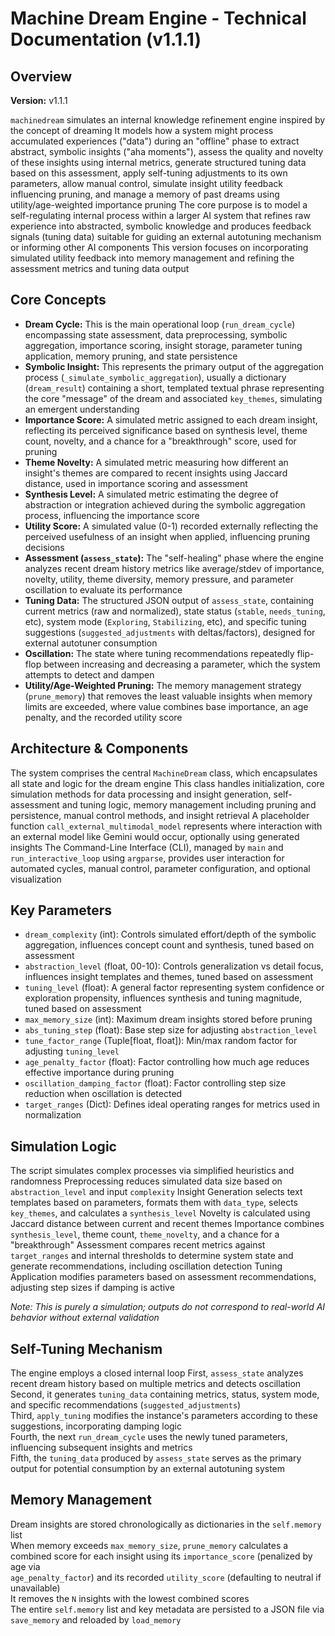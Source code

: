 # Machine Dream Engine - Technical Documentation (v1.1.1)

## Overview

**Version:** v1.1.1

`machinedream` simulates an internal knowledge refinement engine inspired by the concept of dreaming
It models how a system might process accumulated experiences ("data") during an "offline" phase to extract abstract, symbolic insights ("aha moments"), assess the quality and novelty of these insights using internal metrics, generate structured tuning data based on this assessment, apply self-tuning adjustments to its own parameters, allow manual control, simulate insight utility feedback influencing pruning, and manage a memory of past dreams using utility/age-weighted importance pruning
The core purpose is to model a self-regulating internal process within a larger AI system that refines raw experience into abstracted, symbolic knowledge and produces feedback signals (tuning data) suitable for guiding an external autotuning mechanism or informing other AI components
This version focuses on incorporating simulated utility feedback into memory management and refining the assessment metrics and tuning data output

## Core Concepts

- **Dream Cycle:** This is the main operational loop (`run_dream_cycle`) encompassing state assessment, data preprocessing, symbolic aggregation, importance scoring, insight storage, parameter tuning application, memory pruning, and state persistence
- **Symbolic Insight:** This represents the primary output of the aggregation process (`_simulate_symbolic_aggregation`), usually a dictionary (`dream_result`) containing a short, templated textual phrase representing the core "message" of the dream and associated `key_themes`, simulating an emergent understanding
- **Importance Score:** A simulated metric assigned to each dream insight, reflecting its perceived significance based on synthesis level, theme count, novelty, and a chance for a "breakthrough" score, used for pruning
- **Theme Novelty:** A simulated metric measuring how different an insight's themes are compared to recent insights using Jaccard distance, used in importance scoring and assessment
- **Synthesis Level:** A simulated metric estimating the degree of abstraction or integration achieved during the symbolic aggregation process, influencing the importance score
- **Utility Score:** A simulated value (0-1) recorded externally reflecting the perceived usefulness of an insight when applied, influencing pruning decisions
- **Assessment (`assess_state`):** The "self-healing" phase where the engine analyzes recent dream history metrics like average/stdev of importance, novelty, utility, theme diversity, memory pressure, and parameter oscillation to evaluate its performance
- **Tuning Data:** The structured JSON output of `assess_state`, containing current metrics (raw and normalized), state status (`stable`, `needs_tuning`, etc), system mode (`Exploring`, `Stabilizing`, etc), and specific tuning suggestions (`suggested_adjustments` with deltas/factors), designed for external autotuner consumption
- **Oscillation:** The state where tuning recommendations repeatedly flip-flop between increasing and decreasing a parameter, which the system attempts to detect and dampen
- **Utility/Age-Weighted Pruning:** The memory management strategy (`prune_memory`) that removes the least valuable insights when memory limits are exceeded, where value combines base importance, an age penalty, and the recorded utility score

## Architecture & Components

The system comprises the central `MachineDream` class, which encapsulates all state and logic for the dream engine
This class handles initialization, core simulation methods for data processing and insight generation, self-assessment and tuning logic, memory management including pruning and persistence, manual control methods, and insight retrieval
A placeholder function `call_external_multimodal_model` represents where interaction with an external model like Gemini would occur, optionally using generated insights
The Command-Line Interface (CLI), managed by `main` and `run_interactive_loop` using `argparse`, provides user interaction for automated cycles, manual control, parameter configuration, and optional visualization

## Key Parameters

- `dream_complexity` (int): Controls simulated effort/depth of the symbolic aggregation, influences concept count and synthesis, tuned based on assessment
- `abstraction_level` (float, 00-10): Controls generalization vs detail focus, influences insight templates and themes, tuned based on assessment
- `tuning_level` (float): A general factor representing system confidence or exploration propensity, influences synthesis and tuning magnitude, tuned based on assessment
- `max_memory_size` (int): Maximum dream insights stored before pruning
- `abs_tuning_step` (float): Base step size for adjusting `abstraction_level`
- `tune_factor_range` (Tuple[float, float]): Min/max random factor for adjusting `tuning_level`
- `age_penalty_factor` (float): Factor controlling how much age reduces effective importance during pruning
- `oscillation_damping_factor` (float): Factor controlling step size reduction when oscillation is detected
- `target_ranges` (Dict): Defines ideal operating ranges for metrics used in normalization

## Simulation Logic

The script simulates complex processes via simplified heuristics and randomness
Preprocessing reduces simulated data size based on `abstraction_level` and input `complexity`
Insight Generation selects text templates based on parameters, formats them with `data_type`, selects `key_themes`, and calculates a `synthesis_level`
Novelty is calculated using Jaccard distance between current and recent themes
Importance combines `synthesis_level`, theme count, `theme_novelty`, and a chance for a "breakthrough"
Assessment compares recent metrics against `target_ranges` and internal thresholds to determine system state and generate recommendations, including oscillation detection
Tuning Application modifies parameters based on assessment recommendations, adjusting step sizes if damping is active

*Note: This is purely a simulation; outputs do not correspond to real-world AI behavior without external validation*

## Self-Tuning Mechanism

The engine employs a closed internal loop
First, `assess_state` analyzes recent dream history based on multiple metrics and detects oscillation<br />
Second, it generates `tuning_data` containing metrics, status, system mode, and specific recommendations (`suggested_adjustments`)<br />
Third, `apply_tuning` modifies the instance's parameters according to these suggestions, incorporating damping logic<br />
Fourth, the next `run_dream_cycle` uses the newly tuned parameters, influencing subsequent insights and metrics<br />
Fifth, the `tuning_data` produced by `assess_state` serves as the primary output for potential consumption by an external autotuning system<br />

## Memory Management

Dream insights are stored chronologically as dictionaries in the `self.memory` list<br />
When memory exceeds `max_memory_size`, `prune_memory` calculates a combined score for each insight using its `importance_score` (penalized by age via <br />`age_penalty_factor`) and its recorded `utility_score` (defaulting to neutral if unavailable)<br />
It removes the `N` insights with the lowest combined scores<br />
The entire `self.memory` list and key metadata are persisted to a JSON file via `save_memory` and reloaded by `load_memory`<br />
